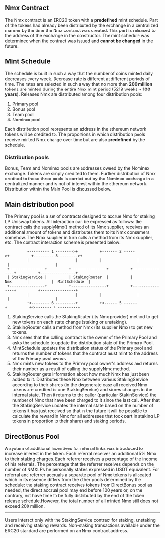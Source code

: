 ## Nmx Contract
The Nmx contract is an ERC20 token with a **predefined** mint schedule. Part of the tokens had already been distributed by the exchange in a centralized manner by the time the Nmx contract was created. This part is released to the address of the exchange in the constructor.
The mint schedule was determined when the contract was issued and **cannot be changed** in the future.

## Mint Schedule
The schedule is built in such a way that the number of coins minted daily decreases every week. Decrease rate is different at different periods of time. The rates are selected in such a way that no more than **200 million** tokens are minted during the entire Nmx mint period (5218 weeks ≈ **100 years**).
Releases Nmx are distributed among four distribution pools:
1. Primary pool
2. Bonus pool
3. Team pool
4. Nominex pool

Each distribution pool represents an address in the ethereum network tokens will be credited to. The proportions in which distribution pools receive minted Nmx change over time but are also **predefined** by the schedule.

### Distribution pools
Bonus, Team and Nominex pools are addresses owned by the Nominex exchange. Tokens are simply credited to them. Further distribution of Nmx credited to these three pools is carried out by the Nominex exchange in a centralized manner and is not of interest within the ethereum network. Distribution within the Main Pool is discussed below.

## Main distribution pool
The Primary pool is a set of contracts designed to accrue Nmx for staking LP Uniswap tokens. All interaction can be expressed as follows: the contract calls the supplyNmx() ​​method of its Nmx supplier, receives an additional amount of tokens and distributes them to its Nmx consumers somehow. The Nmx suuplier in turn calls a method from its Nmx supplier, etc. The contract interaction scheme is presented below:

`          +--------- 1 -------->+          +------- 2 ----->+          +--------- 3 -------->+`  
`          |                     |          |                |          |                     |`  
` +----------------+          +----------------+          +----------------+          +----------------+`  
` | StakingService |          | StakingRouter  |          |      Nmx       |          |  MintSchedule  |`  
` +----------------+          +----------------+          +----------------+          +----------------+`  
`          |                     |          |                |          |                     |`  
`          +<-------- 6 ---------+          +<------ 5 ------+          +<-------- 4 ---------+`

1. StakingService calls the StakingRouter (its Nmx provider) method to get new tokens on each state change (staking or unstaking).
2. StakingRouter calls a method from Nmx (its supplier Nmx) to get new tokens.
3. Nmx sees that the calling contract is the owner of the Primary Pool and asks the schedule to update the distribution state of the Primary Pool.
4. MintSchedule updates the distribution status of the Primary pool and returns the number of tokens that the contract must mint to the address of the Primary pool owner.
5. Nmx mints new tokens to the Primary pool owner's address and returns their number as a result of calling the supplyNmx method.
6. StakingRouter gets information about how much Nmx has just been added to it. Distributes these Nmx between various StakingService according to their shares (in the degenerate case all received Nmx tokens are credited to one StakingService) and stores changes in the internal state. Then it returns to the caller (particular StakinService) the number of Nmx that have been charged to it since the last call. After that the StakingService updates the internal state based on the number of tokens it has just received so that in the future it will be possible to calculate the reward in Nmx for all addresses that took part in staking LP tokens in proportion to their shares and staking periods.

## DirectBonus Pool
A system of additional incentives for referral links was introduced to increase interest in the token. Each referral receives an additional 5% Nmx to their staking charges. Each referrer receives a percentage of the income of his referrals. The percentage that the referrer receives depends on the number of NMXLPs he personally stakes expressed in USDT equivalent. For referral and referrer accruals a separate pool of Nmx tokens is allocated which in its essence differs from the other pools determined by the schedule: the staking contract receives tokens from DirectBonus pool as needed, the direct accrual pool may end before 100 years or, on the contrary, not have time to be fully distributed by the end of the token release schedule.However, the total number of all minted Nmx still does not exceed 200 million.

---

Users interact only with the StakingService contract for staking, unstaking and receiving staking rewards. Non-staking transactions available under the ERC20 standard are performed on an Nmx contract address.